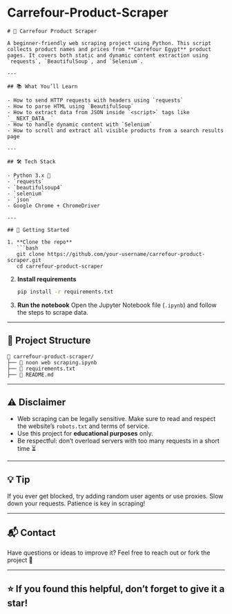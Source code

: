 # Carrefour-Product-Scraper
````
# 🛒 Carrefour Product Scraper

A beginner-friendly web scraping project using Python. This script collects product names and prices from **Carrefour Egypt** product pages. It covers both static and dynamic content extraction using `requests`, `BeautifulSoup`, and `Selenium`.

---

## 📚 What You’ll Learn

- How to send HTTP requests with headers using `requests`
- How to parse HTML using `BeautifulSoup`
- How to extract data from JSON inside `<script>` tags like `__NEXT_DATA__`
- How to handle dynamic content with `Selenium`
- How to scroll and extract all visible products from a search results page

---

## 🛠️ Tech Stack

- Python 3.x 🐍  
- `requests`  
- `beautifulsoup4`  
- `selenium`  
- `json`  
- Google Chrome + ChromeDriver

---

## 🚀 Getting Started

1. **Clone the repo**
   ```bash
   git clone https://github.com/your-username/carrefour-product-scraper.git
   cd carrefour-product-scraper
````

2. **Install requirements**

   ```bash
   pip install -r requirements.txt
   ```

3. **Run the notebook**
   Open the Jupyter Notebook file (`.ipynb`) and follow the steps to scrape data.

---

## 📂 Project Structure

```
📁 carrefour-product-scraper/
├── 📓 noon web scraping.ipynb
├── 📄 requirements.txt
├── 📄 README.md
```

---

## ⚠️ Disclaimer

* Web scraping can be legally sensitive. Make sure to read and respect the website’s `robots.txt` and terms of service.
* Use this project for **educational purposes** only.
* Be respectful: don’t overload servers with too many requests in a short time ⏳

---

## 💡 Tip

If you ever get blocked, try adding random user agents or use proxies. Slow down your requests. Patience is key in scraping!

---

## 📬 Contact

Have questions or ideas to improve it? Feel free to reach out or fork the project 🙌

---

## ⭐️ If you found this helpful, don’t forget to give it a star!

```
```
